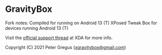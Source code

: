 GravityBox
==========

Fork notes: Compiled for running on Android 13 (T)
XPosed Tweak Box for devices running Android 13 (T)

Visit the [official support thread](https://forum.xda-developers.com/t/app-r-xposed-gravitybox-v11-0-5-for-android-11-08-08-2021.4213047/post-87774689) at XDA for more info.

Copyright (C) 2021 Peter Gregus (xgravitybox@gmail.com)
